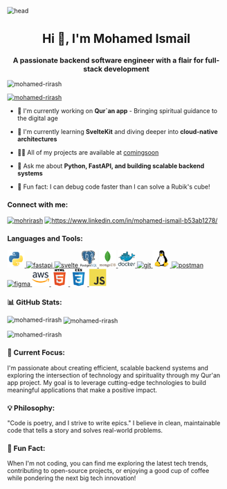 ![head](https://miro.medium.com/v2/resize:fit:1000/1*aYo7IrzJ4XJ-aENpk7iKxg.png)

<h1 align="center">Hi 👋, I'm Mohamed Ismail</h1>
<h3 align="center">A passionate backend software engineer with a flair for full-stack development</h3>

<p align="left"> <img src="https://komarev.com/ghpvc/?username=mohamed-rirash&label=Profile%20views&color=0e75b6&style=flat" alt="mohamed-rirash" /> </p>

<p align="left"> <a href="https://github.com/ryo-ma/github-profile-trophy"><img src="https://github-profile-trophy.vercel.app/?username=mohamed-rirash" alt="mohamed-rirash" /></a> </p>

- 🔭 I'm currently working on **Qur`an app** - Bringing spiritual guidance to the digital age

- 🌱 I'm currently learning **SvelteKit** and diving deeper into **cloud-native architectures**

- 👨‍💻 All of my projects are available at [comingsoon](comingsoon)

- 💬 Ask me about **Python, FastAPI, and building scalable backend systems**

- 🚀 Fun fact: I can debug code faster than I can solve a Rubik's cube!

<h3 align="left">Connect with me:</h3>
<p align="left">
<a href="https://twitter.com/mohrirash" target="blank"><img align="center" src="https://raw.githubusercontent.com/rahuldkjain/github-profile-readme-generator/master/src/images/icons/Social/twitter.svg" alt="mohrirash" height="30" width="40" /></a>
<a href="https://linkedin.com/in/https://www.linkedin.com/in/mohamed-ismail-b53ab1278/" target="blank"><img align="center" src="https://raw.githubusercontent.com/rahuldkjain/github-profile-readme-generator/master/src/images/icons/Social/linked-in-alt.svg" alt="https://www.linkedin.com/in/mohamed-ismail-b53ab1278/" height="30" width="40" /></a>
</p>

<h3 align="left">Languages and Tools:</h3>
<p align="left">
<a href="https://www.python.org" target="_blank" rel="noreferrer"> <img src="https://raw.githubusercontent.com/devicons/devicon/master/icons/python/python-original.svg" alt="python" width="40" height="40"/> </a>
<a href="https://fastapi.tiangolo.com/" target="_blank" rel="noreferrer"> <img src="https://fastapi.tiangolo.com/img/logo-margin/logo-teal.png" alt="fastapi" width="40" height="40"/> </a>
<a href="https://svelte.dev" target="_blank" rel="noreferrer"> <img src="https://upload.wikimedia.org/wikipedia/commons/1/1b/Svelte_Logo.svg" alt="svelte" width="40" height="40"/> </a>
<a href="https://www.postgresql.org" target="_blank" rel="noreferrer"> <img src="https://raw.githubusercontent.com/devicons/devicon/master/icons/postgresql/postgresql-original-wordmark.svg" alt="postgresql" width="40" height="40"/> </a>
<a href="https://www.mongodb.com/" target="_blank" rel="noreferrer"> <img src="https://raw.githubusercontent.com/devicons/devicon/master/icons/mongodb/mongodb-original-wordmark.svg" alt="mongodb" width="40" height="40"/> </a>
<a href="https://www.docker.com/" target="_blank" rel="noreferrer"> <img src="https://raw.githubusercontent.com/devicons/devicon/master/icons/docker/docker-original-wordmark.svg" alt="docker" width="40" height="40"/> </a>
<a href="https://git-scm.com/" target="_blank" rel="noreferrer"> <img src="https://www.vectorlogo.zone/logos/git-scm/git-scm-icon.svg" alt="git" width="40" height="40"/> </a>
<a href="https://www.linux.org/" target="_blank" rel="noreferrer"> <img src="https://raw.githubusercontent.com/devicons/devicon/master/icons/linux/linux-original.svg" alt="linux" width="40" height="40"/> </a>
<a href="https://postman.com" target="_blank" rel="noreferrer"> <img src="https://www.vectorlogo.zone/logos/getpostman/getpostman-icon.svg" alt="postman" width="40" height="40"/> </a>
<a href="https://www.figma.com/" target="_blank" rel="noreferrer"> <img src="https://www.vectorlogo.zone/logos/figma/figma-icon.svg" alt="figma" width="40" height="40"/> </a>
<a href="https://aws.amazon.com" target="_blank" rel="noreferrer"> <img src="https://raw.githubusercontent.com/devicons/devicon/master/icons/amazonwebservices/amazonwebservices-original-wordmark.svg" alt="aws" width="40" height="40"/> </a>
<a href="https://www.w3.org/html/" target="_blank" rel="noreferrer"> <img src="https://raw.githubusercontent.com/devicons/devicon/master/icons/html5/html5-original-wordmark.svg" alt="html5" width="40" height="40"/> </a>
<a href="https://www.w3schools.com/css/" target="_blank" rel="noreferrer"> <img src="https://raw.githubusercontent.com/devicons/devicon/master/icons/css3/css3-original-wordmark.svg" alt="css3" width="40" height="40"/> </a>
<a href="https://developer.mozilla.org/en-US/docs/Web/JavaScript" target="_blank" rel="noreferrer"> <img src="https://raw.githubusercontent.com/devicons/devicon/master/icons/javascript/javascript-original.svg" alt="javascript" width="40" height="40"/> </a>
</p>

<h3 align="left">📊 GitHub Stats:</h3>
<p><img align="left" src="https://github-readme-stats.vercel.app/api/top-langs?username=mohamed-rirash&show_icons=true&locale=en&layout=compact" alt="mohamed-rirash" /></p>

<p>&nbsp;<img align="center" src="https://github-readme-stats.vercel.app/api?username=mohamed-rirash&show_icons=true&locale=en" alt="mohamed-rirash" /></p>

<p><img align="center" src="https://github-readme-streak-stats.herokuapp.com/?user=mohamed-rirash&" alt="mohamed-rirash" /></p>

<h3 align="left">🎯 Current Focus:</h3>
<p>I'm passionate about creating efficient, scalable backend systems and exploring the intersection of technology and spirituality through my Qur'an app project. My goal is to leverage cutting-edge technologies to build meaningful applications that make a positive impact.</p>

<h3 align="left">💡 Philosophy:</h3>
<p>"Code is poetry, and I strive to write epics." I believe in clean, maintainable code that tells a story and solves real-world problems.</p>

<h3 align="left">🌟 Fun Fact:</h3>
<p>When I'm not coding, you can find me exploring the latest tech trends, contributing to open-source projects, or enjoying a good cup of coffee while pondering the next big tech innovation!</p>
